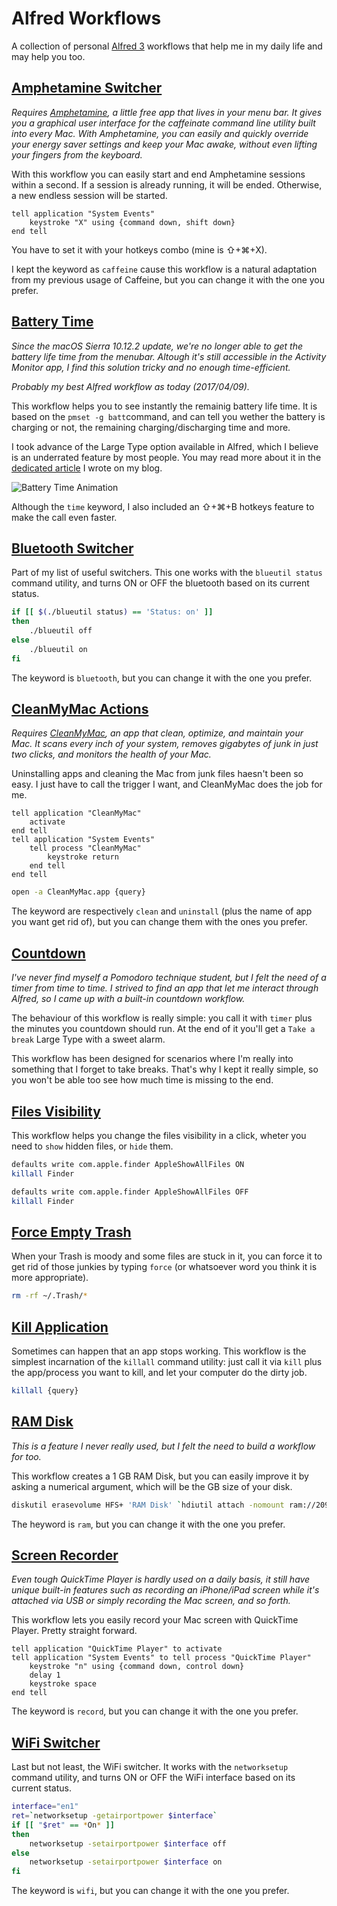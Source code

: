 # Alfred Workflows

A collection of personal [Alfred 3](https://www.alfredapp.com/) workflows that help me in my daily life and may help you too.

## [Amphetamine Switcher](https://github.com/AlessandroAime/AlfredWorkflows/raw/master/Amphetamine%20Switcher.alfredworkflow)

*Requires [Amphetamine](https://itunes.apple.com/us/app/amphetamine/id937984704?mt=12), a little free app that lives in your menu bar. It gives you a graphical user interface for the caffeinate command line utility built into every Mac. With Amphetamine, you can easily and quickly override your energy saver settings and keep your Mac awake, without even lifting your fingers from the keyboard.*

With this workflow you can easily start and end Amphetamine sessions within a second. If a session is already running, it will be ended. Otherwise, a new endless session will be started.

``` applescript
tell application "System Events"
	keystroke "X" using {command down, shift down}
end tell
```

You have to set it with your hotkeys combo (mine is ⇧+⌘+X).

I kept the keyword as `caffeine` cause this workflow is a natural adaptation from my previous usage of Caffeine, but you can change it with the one you prefer.

## [Battery Time](https://github.com/AlessandroAime/AlfredWorkflows/raw/master/Battery%20Time.alfredworkflow)

*Since the macOS Sierra 10.12.2 update, we're no longer able to get the battery life time from the menubar. Altough it's still accessible in the Activity Monitor app, I find this solution tricky and no enough time-efficient.*

*Probably my best Alfred workflow as today (2017/04/09).*

This workflow helps you to see instantly the remainig battery life time. It is based on the `pmset -g batt`command, and can tell you wether the battery is charging or not, the remaining charging/discharging time and more.

I took advance of the Large Type option available in Alfred, which I believe is an underrated feature by most people. You may read more about it in the [dedicated article](https://alessandroaime.github.io/macos-sierra-battery-time-indicator-solution/) I wrote on my blog.

![Battery Time Animation](https://alessandroaime.github.io/images/battery-animation.gif)

Although the `time` keyword, I also included an ⇧+⌘+B hotkeys feature to make the call even faster.

## [Bluetooth Switcher](https://github.com/AlessandroAime/AlfredWorkflows/raw/master/Bluetooth%20Switcher.alfredworkflow)

Part of my list of useful switchers. This one works with the `blueutil status` command utility, and turns ON or OFF the bluetooth based on its current status.

``` bash
if [[ $(./blueutil status) == 'Status: on' ]]
then
	./blueutil off
else
	./blueutil on
fi
```

The keyword is `bluetooth`, but you can change it with the one you prefer.

## [CleanMyMac Actions](https://github.com/AlessandroAime/AlfredWorkflows/raw/master/CleanMyMac.alfredworkflow)

*Requires [CleanMyMac](http://macpaw.com/cleanmymac), an app that clean, optimize, and maintain your Mac. It scans every inch of your system, removes gigabytes of junk in just two clicks, and monitors the health of your Mac.*

Uninstalling apps and cleaning the Mac from junk files haesn't been so easy. I just have to call the trigger I want, and CleanMyMac does the job for me. 

``` applescript
tell application "CleanMyMac"
	activate
end tell
tell application "System Events"
	tell process "CleanMyMac"
		keystroke return
	end tell
end tell
```

``` bash
open -a CleanMyMac.app {query}
```

The keyword are respectively `clean` and `uninstall` (plus the name of app you want get rid of), but you can change them with the ones you prefer.

## [Countdown](https://github.com/AlessandroAime/AlfredWorkflows/raw/master/Countdown.alfredworkflow)

*I've never find myself a Pomodoro technique student, but I felt the need of a timer from time to time. I strived to find an app that let me interact through Alfred, so I came up with a built-in countdown workflow.*

The behaviour of this workflow is really simple: you call it with `timer` plus the minutes you countdown should run. At the end of it you'll get a `Take a break` Large Type with a sweet alarm.

This workflow has been designed for scenarios where I'm really into something that I forget to take breaks. That's why I kept it really simple, so you won't be able too see how much time is missing to the end.

## [Files Visibility](https://github.com/AlessandroAime/AlfredWorkflows/raw/master/Files%20Visibility.alfredworkflow)

This workflow helps you change the files visibility in a click, wheter you need to `show` hidden files, or `hide` them.

``` bash
defaults write com.apple.finder AppleShowAllFiles ON
killall Finder
```

``` bash
defaults write com.apple.finder AppleShowAllFiles OFF
killall Finder
```

## [Force Empty Trash](https://github.com/AlessandroAime/AlfredWorkflows/raw/master/Force%20Empty%20Trash.alfredworkflow)

When your Trash is moody and some files are stuck in it, you can force it to get rid of those junkies by typing `force` (or whatsoever word you think it is more appropriate).

``` bash
rm -rf ~/.Trash/*
```

## [Kill Application](https://github.com/AlessandroAime/AlfredWorkflows/raw/master/Kill%20Application.alfredworkflow)

Sometimes can happen that an app stops working. This workflow is the simplest incarnation of the `killall` command utility: just call it via `kill` plus the app/process you want to kill, and let your computer do the dirty job.

``` bash
killall {query}
```

## [RAM Disk](https://github.com/AlessandroAime/AlfredWorkflows/raw/master/RAM%20Disk.alfredworkflow)

*This is a feature I never really used, but I felt the need to build a workflow for too.*

This workflow creates a 1 GB RAM Disk, but you can easily improve it by asking a numerical argument, which will be the GB size of your disk.

``` bash
diskutil erasevolume HFS+ 'RAM Disk' `hdiutil attach -nomount ram://2097152`
```

The heyword is `ram`, but you can change it with the one you prefer.

## [Screen Recorder](https://github.com/AlessandroAime/AlfredWorkflows/raw/master/Screen%20Recorder.alfredworkflow)

*Even tough QuickTime Player is hardly used on a daily basis, it still have unique built-in features such as recording an iPhone/iPad screen while it's attached via USB or simply recording the Mac screen, and so forth.*

This workflow lets you easily record your Mac screen with QuickTime Player. Pretty straight forward.


``` applescript
tell application "QuickTime Player" to activate
tell application "System Events" to tell process "QuickTime Player"
	keystroke "n" using {command down, control down}
	delay 1
	keystroke space
end tell
```

The keyword is `record`, but you can change it with the one you prefer.

## [WiFi Switcher](https://github.com/AlessandroAime/AlfredWorkflows/raw/master/WiFi%20Switcher.alfredworkflow)

Last but not least, the WiFi switcher. It works with the `networksetup` command utility, and turns ON or OFF the WiFi interface based on its current status.

``` bash
interface="en1"
ret=`networksetup -getairportpower $interface`
if [[ "$ret" == *On* ]]
then
	networksetup -setairportpower $interface off
else
	networksetup -setairportpower $interface on
fi
```

The keyword is `wifi`, but you can change it with the one you prefer.
